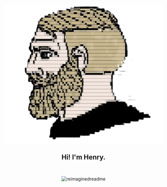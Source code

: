 <p align="center">
  <img src="https://github.com/Henrp/Henrp/blob/main/images/Chad.png?raw=true">
</p>

<h2 align="center">Hi! I'm Henry.</h2>

<br>
<p align="center">
  <img src="https://myreadme.vercel.app/api/embed/Henrp?panels=userstatistics,toprepositories,toplanguages,commitgraph" alt="reimaginedreadme" />
</p>

